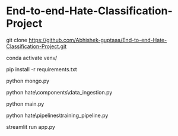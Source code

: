 # End-to-end-Hate-Classification-Project


git clone https://github.com/Abhishek-guptaaa/End-to-end-Hate-Classification-Project.git

conda activate venv/

pip install -r requirements.txt

python mongo.py

python hate\components\data_ingestion.py

python main.py

python hate\pipelines\training_pipeline.py

streamlit run app.py